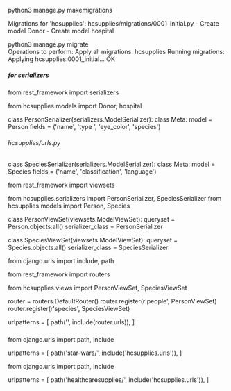python3 manage.py makemigrations

Migrations for 'hcsupplies':
  hcsupplies/migrations/0001_initial.py
    - Create model Donor
    - Create model hospital

python3 manage.py migrate       
Operations to perform:
  Apply all migrations: hcsupplies
Running migrations:
  Applying hcsupplies.0001_initial... OK

##### for serializers

from rest_framework import serializers

from hcsupplies.models import Donor, hospital

class PersonSerializer(serializers.ModelSerializer):
   class Meta:
       model = Person
       fields = ('name', 'type ', 'eye_color', 'species')

###### hcsupplies/urls.py
class SpeciesSerializer(serializers.ModelSerializer):
   class Meta:
       model = Species
       fields = ('name', 'classification', 'language')

from rest_framework import viewsets

from hcsupplies.serializers import PersonSerializer, SpeciesSerializer
from hcsupplies.models import Person, Species


class PersonViewSet(viewsets.ModelViewSet):
   queryset = Person.objects.all()
   serializer_class = PersonSerializer


class SpeciesViewSet(viewsets.ModelViewSet):
   queryset = Species.objects.all()
   serializer_class = SpeciesSerializer

from django.urls import include, path

from rest_framework import routers

from hcsupplies.views import PersonViewSet, SpeciesViewSet

router = routers.DefaultRouter()
router.register(r'people', PersonViewSet)
router.register(r'species', SpeciesViewSet)

urlpatterns = [
   path('', include(router.urls)),
]

###

from django.urls import path, include

urlpatterns = [
   path('star-wars/', include('hcsupplies.urls')),
]

from django.urls import path, include

urlpatterns = [
   path('healthcaresupplies/', include('hcsupplies.urls')),
]